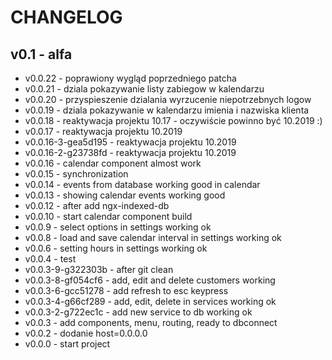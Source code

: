 # CHANGELOG
## v0.1 - alfa
- v0.0.22 - poprawiony wygląd poprzedniego patcha
- v0.0.21 - dziala pokazywanie listy zabiegow w kalendarzu
- v0.0.20 - przyspieszenie dzialania wyrzucenie niepotrzebnych logow
- v0.0.19 - dziala pokazywanie w kalendarzu imienia i nazwiska klienta
- v0.0.18 - reaktywacja projektu 10.17 - oczywiście powinno być 10.2019 :)
- v0.0.17 - reaktywacja projektu 10.2019
- v0.0.16-3-gea5d195 - reaktywacja projektu 10.2019
- v0.0.16-2-g23738fd - reaktywacja projektu 10.2019
- v0.0.16 - calendar component almost work
- v0.0.15 - synchronization
- v0.0.14 - events from database working good in calendar
- v0.0.13 - showing calendar events working good
- v0.0.12 - after add ngx-indexed-db
- v0.0.10 - start calendar component build
- v0.0.9 - select options in settings working ok
- v0.0.8 - load and save calendar interval in settings working ok
- v0.0.6 - setting hours in settings working ok
- v0.0.4 - test
- v0.0.3-9-g322303b - after git clean
- v0.0.3-8-gf054cf6 - add, edit and delete customers working
- v0.0.3-6-gcc51278 - add refresh to esc keypress
- v0.0.3-4-g66cf289 - add, edit, delete in services working ok
- v0.0.3-2-g722ec1c - add new service to db working ok
- v0.0.3 - add components, menu, routing, ready to dbconnect
- v0.0.2 - dodanie host=0.0.0.0
- v0.0.0 - start project
